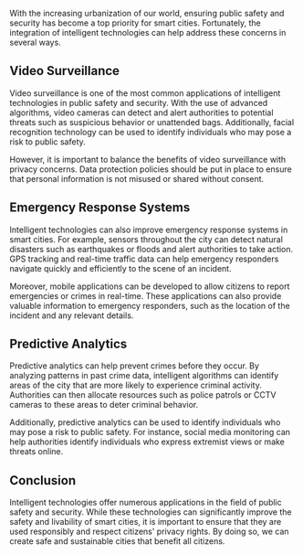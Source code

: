 

With the increasing urbanization of our world, ensuring public safety and security has become a top priority for smart cities. Fortunately, the integration of intelligent technologies can help address these concerns in several ways.

Video Surveillance
------------------

Video surveillance is one of the most common applications of intelligent technologies in public safety and security. With the use of advanced algorithms, video cameras can detect and alert authorities to potential threats such as suspicious behavior or unattended bags. Additionally, facial recognition technology can be used to identify individuals who may pose a risk to public safety.

However, it is important to balance the benefits of video surveillance with privacy concerns. Data protection policies should be put in place to ensure that personal information is not misused or shared without consent.

Emergency Response Systems
--------------------------

Intelligent technologies can also improve emergency response systems in smart cities. For example, sensors throughout the city can detect natural disasters such as earthquakes or floods and alert authorities to take action. GPS tracking and real-time traffic data can help emergency responders navigate quickly and efficiently to the scene of an incident.

Moreover, mobile applications can be developed to allow citizens to report emergencies or crimes in real-time. These applications can also provide valuable information to emergency responders, such as the location of the incident and any relevant details.

Predictive Analytics
--------------------

Predictive analytics can help prevent crimes before they occur. By analyzing patterns in past crime data, intelligent algorithms can identify areas of the city that are more likely to experience criminal activity. Authorities can then allocate resources such as police patrols or CCTV cameras to these areas to deter criminal behavior.

Additionally, predictive analytics can be used to identify individuals who may pose a risk to public safety. For instance, social media monitoring can help authorities identify individuals who express extremist views or make threats online.

Conclusion
----------

Intelligent technologies offer numerous applications in the field of public safety and security. While these technologies can significantly improve the safety and livability of smart cities, it is important to ensure that they are used responsibly and respect citizens' privacy rights. By doing so, we can create safe and sustainable cities that benefit all citizens.
